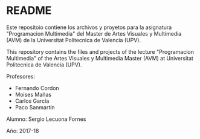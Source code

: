 # README
<p>Este repositoio contiene los archivos y proyetos para la asignatura "Programacion Multimedia" del Master de Artes Visuales y Multimedia (AVM) de la Universitat Politecnica de Valencia (UPV).</p>
<p>This repository contains the files and projects of the lecture "Programacion Multimedia" of the Artes Visuales y Multimedia Master (AVM) at Universitat Politecnica de Valencia (UPV).</p>

<p>Profesores:<ul>
 <li>Fernando Cordon</li>
 <li>Moises Mañas</li>
 <li>Carlos García</li>
 <li>Paco Sanmartín </li></ul></p>

 <p>Alumno: Sergio Lecuona Fornes</p>
 
 <p>Año: 2017-18</p>

